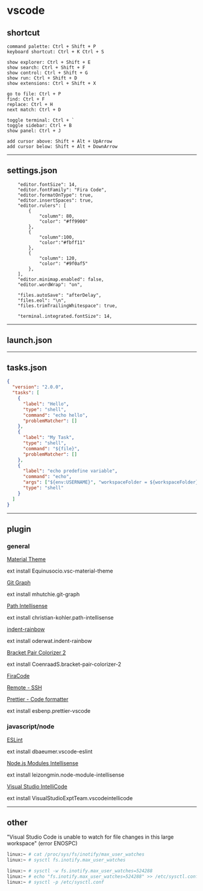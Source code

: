 # vscode

## shortcut

```
command palette: Ctrl + Shift + P
keyboard shortcut: Ctrl + K Ctrl + S

show explorer: Ctrl + Shift + E
show search: Ctrl + Shift + F
show control: Ctrl + Shift + G
show run: Ctrl + Shift + D
show extensions: Ctrl + Shift + X

go to file: Ctrl + P
find: Ctrl + F
replace: Ctrl + H
next match: Ctrl + D

toggle terminal: Ctrl + `
toggle sidebar: Ctrl + B
show panel: Ctrl + J

add cursor above: Shift + Alt + UpArrow
add cursor below: Shift + Alt + DownArrow
```

---

## settings.json

```
    "editor.fontSize": 14,
    "editor.fontFamily": "Fira Code",
    "editor.formatOnType": true,
    "editor.insertSpaces": true,
    "editor.rulers": [
        {
            "column": 80,
            "color": "#ff9900"
        },
        {
            "column":100,
            "color":"#fbff11"
        },
        {
            "column": 120,
            "color": "#9f0af5"
        },
    ],
    "editor.minimap.enabled": false,
    "editor.wordWrap": "on",

    "files.autoSave": "afterDelay",
    "files.eol": "\n",
    "files.trimTrailingWhitespace": true,

    "terminal.integrated.fontSize": 14,
```

---

## launch.json

---

## tasks.json

```json
{
  "version": "2.0.0",
  "tasks": [
    {
      "label": "Hello",
      "type": "shell",
      "command": "echo hello",
      "problemMatcher": []
    },
    {
      "label": "My Task",
      "type": "shell",
      "command": "${file}",
      "problemMatcher": []
    },
    {
      "label": "echo predefine variable",
      "command": "echo",
      "args": ["${env:USERNAME}", "workspaceFolder = ${workspaceFolder}"],
      "type": "shell"
    }
  ]
}
```

---

## plugin

### general

[Material Theme](https://marketplace.visualstudio.com/items?itemName=Equinusocio.vsc-material-theme)

ext install Equinusocio.vsc-material-theme

[Git Graph](https://marketplace.visualstudio.com/items?itemName=mhutchie.git-graph)

ext install mhutchie.git-graph

[Path Intellisense](https://marketplace.visualstudio.com/items?itemName=christian-kohler.path-intellisense)

ext install christian-kohler.path-intellisense

[indent-rainbow](https://marketplace.visualstudio.com/items?itemName=oderwat.indent-rainbow)

ext install oderwat.indent-rainbow

[Bracket Pair Colorizer 2](https://marketplace.visualstudio.com/items?itemName=CoenraadS.bracket-pair-colorizer-2)

ext install CoenraadS.bracket-pair-colorizer-2

[FiraCode](https://github.com/tonsky/FiraCode)

[Remote - SSH](https://marketplace.visualstudio.com/items?itemName=ms-vscode-remote.remote-ssh)

[Prettier - Code formatter](https://marketplace.visualstudio.com/items?itemName=esbenp.prettier-vscode)

ext install esbenp.prettier-vscode

### javascript/node

[ESLint](https://marketplace.visualstudio.com/items?itemName=dbaeumer.vscode-eslint)

ext install dbaeumer.vscode-eslint

[Node.js Modules Intellisense](https://marketplace.visualstudio.com/items?itemName=leizongmin.node-module-intellisense)

ext install leizongmin.node-module-intellisense

[Visual Studio IntelliCode](https://marketplace.visualstudio.com/items?itemName=VisualStudioExptTeam.vscodeintellicode)

ext install VisualStudioExptTeam.vscodeintellicode

---

## other

"Visual Studio Code is unable to watch for file changes in this large workspace" (error ENOSPC)

```bash
linux:~ # cat /proc/sys/fs/inotify/max_user_watches
linux:~ # sysctl fs.inotify.max_user_watches

linux:~ # sysctl -w fs.inotify.max_user_watches=524288
linux:~ # echo "fs.inotify.max_user_watches=524288" >> /etc/sysctl.conf
linux:~ # sysctl -p /etc/sysctl.conf
```
